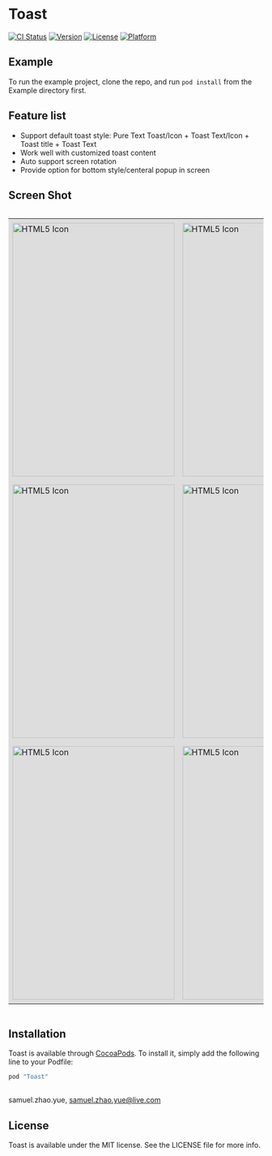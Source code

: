 # Toast

[![CI Status](http://img.shields.io/travis/zy.zhao/Toast.svg?style=flat)](https://travis-ci.org/SamuelZhaoY/iOS-ToastWidget)
[![Version](https://img.shields.io/cocoapods/v/Toast.svg?style=flat)](http://cocoapods.org/pods/GZToast)
[![License](https://img.shields.io/cocoapods/l/Toast.svg?style=flat)](http://cocoapods.org/pods/GZToast)
[![Platform](https://img.shields.io/cocoapods/p/Toast.svg?style=flat)](http://cocoapods.org/pods/GZToast)

## Example

To run the example project, clone the repo, and run `pod install` from the Example directory first.

## Feature list

- Support default toast style: Pure Text Toast/Icon + Toast Text/Icon + Toast title + Toast Text
- Work well with customized toast content
- Auto support screen rotation
- Provide option for bottom style/centeral popup in screen

## Screen Shot

<div style="border:none;overflow:auto;max-width:800px">
<table style="border:none;width:640px;table-layout:fixed"> 
<tr style="border:none;padding:8px;background-color:#dddddd">
    <td style="border:none;padding:8px"><img src="https://cloud.githubusercontent.com/assets/8198256/17829286/e85aad3e-66dc-11e6-8f46-26e465452a99.png" alt="HTML5 Icon" width="320px" height="500px"></td>
	<td style="border:none;padding:8px"><img src="https://cloud.githubusercontent.com/assets/8198256/17829289/ea0ded30-66dc-11e6-90e5-b5b35b06a278.png" alt="HTML5 Icon" width="320px" height="500px"></td>
</tr>
<tr style="border:none;padding:8px;background-color:#dddddd">
	<td style="border:none;padding:8px"><img src="https://cloud.githubusercontent.com/assets/8198256/17829303/34e0146e-66dd-11e6-9e3f-2c7973520704.png" alt="HTML5 Icon" width="320px" height="500px"></td>
	  <td style="border:none;padding:8px"><img src="https://cloud.githubusercontent.com/assets/8198256/17829287/e93eea3a-66dc-11e6-86ac-ae49fc000900.png" alt="HTML5 Icon" width="320px" height="500px"></td>
</tr>
<tr style="border:none;padding:8px;background-color:#dddddd">
	<td style="border:none;padding:8px"><img src="https://cloud.githubusercontent.com/assets/8198256/17829291/ea235968-66dc-11e6-8afe-14ddc404a782.png" alt="HTML5 Icon" width="320px" height="500px"></td>
	<td style="border:none;padding:8px"><img src="https://cloud.githubusercontent.com/assets/8198256/17829288/e96b1b5a-66dc-11e6-84fc-9c5cc8e2cf47.png" alt="HTML5 Icon" width="320px" height="500px"></td>
</tr>

</table>
</div>

## Installation

Toast is available through [CocoaPods](http://cocoapods.org). To install
it, simply add the following line to your Podfile:

```ruby
pod "Toast"
```

## 

samuel.zhao.yue, samuel.zhao.yue@live.com

## License

Toast is available under the MIT license. See the LICENSE file for more info.
